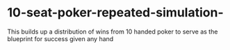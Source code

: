 # 10-seat-poker-repeated-simulation-
This builds up a distribution of wins from 10 handed poker to serve as the blueprint for success given any hand
